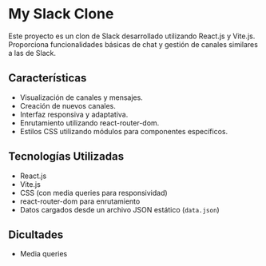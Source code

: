 # My Slack Clone

Este proyecto es un clon de Slack desarrollado utilizando React.js y Vite.js. Proporciona funcionalidades básicas de chat y gestión de canales similares a las de Slack.

## Características

- Visualización de canales y mensajes.
- Creación de nuevos canales.
- Interfaz responsiva y adaptativa.
- Enrutamiento utilizando react-router-dom.
- Estilos CSS utilizando módulos para componentes específicos.

## Tecnologías Utilizadas

- React.js
- Vite.js
- CSS (con media queries para responsividad)
- react-router-dom para enrutamiento
- Datos cargados desde un archivo JSON estático (`data.json`)

## Dicultades

- Media queries

